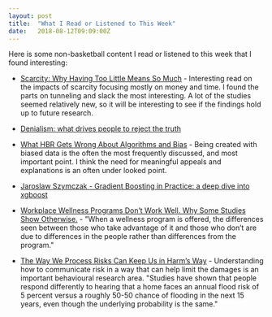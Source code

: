 ```yaml
---
layout: post
title:  "What I Read or Listened to This Week"
date:   2018-08-12T09:09:00Z
---
```

Here is some non-basketball content I read or listened to this week that I found interesting:


* [Scarcity: Why Having Too Little Means So Much](https://www.amazon.com/Scarcity-Having-Little-Means-Much/dp/0805092641/) - Interesting read on the impacts of scarcity focusing mostly on money and time. I found the parts on tunneling and slack the most interesting. A lot of the studies seemed relatively new, so it will be interesting to see if the findings hold up to future research.

* [Denialism: what drives people to reject the truth ](https://www.theguardian.com/news/2018/aug/03/denialism-what-drives-people-to-reject-the-truth)

* [What HBR Gets Wrong About Algorithms and Bias](http://www.fast.ai/2018/08/07/hbr-bias-algorithms/) -  Being created with biased data is the often the most frequently discussed, and most important point. I think the need for meaningful appeals and explanations is an often under looked point.

* [Jaroslaw Szymczak - Gradient Boosting in Practice: a deep dive into xgboost](https://www.youtube.com/watch?v=s3VmuVPfu0s)

* [Workplace Wellness Programs Don’t Work Well. Why Some Studies Show Otherwise.](https://www.nytimes.com/2018/08/06/upshot/employer-wellness-programs-randomized-trials.html) - "When a wellness program is offered, the differences seen between those who take advantage of it and those who don’t are due to differences in the people rather than differences from the program."

* [The Way We Process Risks Can Keep Us in Harm’s Way](http://behavioralscientist.org/the-way-we-process-risks-can-keep-us-in-harms-way/) - Understanding how to communicate risk in a way that can help limit the damages is an important behavioural research area. "Studies have shown that people respond differently to hearing that a home faces an annual flood risk of 5 percent versus a roughly 50-50 chance of flooding in the next 15 years, even though the underlying probability is the same."
